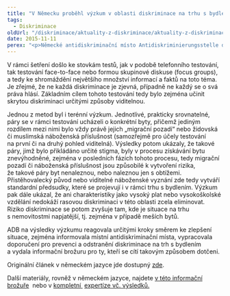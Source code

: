 ```yaml
---
title: "V Německu proběhl výzkum v oblasti diskriminace na trhu s bydlením: výsledky poukazují na rozdílné zacházení"
tags:
  - Diskriminace
oldUrl: "/diskriminace/aktuality-z-diskriminace/aktuality-z-diskriminace-2015/v-nemecku-probehl-vyzkum-v-oblasti-diskriminace-na-trhu-s-bydlenim-vysledky-poukazuji-na-rozd/"
date: 2015-11-11
perex: "<p>Německé antidiskriminační místo Antidiskriminierungsstelle des Bundes (ADB) se aktuálně již po dlouhou dobu zabývá otázkou, na jakých místech vyvstávají diskriminační rizika na trhu s bydlením a dále tím, zda výsledky testování vůbec mohou být důkazem přítomnosti skutečné diskriminace.</p>"
---
```


<!-- imported from the old website -->

<p>V rámci šetření došlo ke stovkám testů, jak v podobě telefonního testování, tak testování face-to-face nebo formou skupinové diskuse (focus groups), a tedy ke shromáždění největšího množství informací a faktů na toto téma. Je zřejmé, že ne každá diskriminace je zjevná, případně ne každý se o svá práva hlásí. Základním cílem tohoto testování tedy bylo zejména učinit skrytou diskriminaci určitými způsoby viditelnou.</p> <p>Jednou z metod byl i terénní výzkum. Jednotlivé, prakticky srovnatelné, páry se v rámci testování ucházeli o konkrétní byty, přičemž jediným rozdílem mezi nimi bylo vždy právě jejich „migrační pozadí“ nebo židovská či muslimská náboženská příslušnost (samozřejmě pro účely testování na první či na druhý pohled viditelná). Výsledky potom ukázaly, že takové páry, jimž bylo přikládáno určité stigma, byly v procesu získávání bytu znevýhodněné, zejména v posledních fázích tohoto procesu, tedy migrační pozadí či náboženská příslušnost jsou způsobilé k vytvoření rizika, že takové páry byt nenaleznou, nebo naleznou jen s obtížemi. Přistěhovalecký původ nebo viditelné náboženské vyznání zde tedy vytváří standardní předsudky, které se projevují i v rámci trhu s bydlením. Výzkum pak dále ukázal, že ani charakteristiky jako vysoký plat nebo vysokoškolské vzdělání nedokáží rasovou diskriminaci v této oblasti zcela eliminovat. Riziko diskriminace se potom zvyšuje tam, kde je situace na trhu s nemovitostmi napjatější, tj. zejména v případě meších bytů.</p> <p>ADB na výsledky výzkumu reagovala určitými kroky směrem ke zlepšení situace, zejména informovala místní antidiskriminační místa, vypracovala doporučení pro prevenci a odstranění diskriminace na trh s bydlením a vydala informační brožuru pro ty, kteří se cítí takovým způsobem dotčeni. </p> <p>Originální článek v německém jazyce jde dostupný <a href="https://www.antidiskriminierungsstelle.de/SharedDocs/Kurzmeldungen/DE/2015/nl_04_2015/nl_04_aus_der_arbeit_03.html?nn=6569166" target="_blank">zde</a>. </p><p>Další materiály, rovněž v německém jazyce, najdete <a title="Otevření do nového okna" href="http://www.antidiskriminierungsstelle.de/SharedDocs/Downloads/DE/publikationen/Leitfaden_Wohnungsmarkt.pdf?__blob=publicationFile&amp;v=1" target="_blank">v této informační brožuře</a>  nebo v <a title="Otevření do nového okna" href="http://www.antidiskriminierungsstelle.de/SharedDocs/Downloads/DE/publikationen/Expertisen/Expertise_Wohnungsmarkt_20150615.pdf?__blob=publicationFile" target="_blank">kompletní </a> <a title="Otevření do nového okna" href="http://www.antidiskriminierungsstelle.de/SharedDocs/Downloads/DE/publikationen/Expertisen/Expertise_Wohnungsmarkt_20150615.pdf?__blob=publicationFile" target="_blank">expertíze vč. výsledků.</a>  </p>
